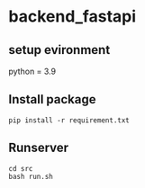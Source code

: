 # backend_fastapi
## setup evironment
python = 3.9
## Install package
```
pip install -r requirement.txt
```
## Runserver
```
cd src
bash run.sh
```